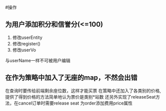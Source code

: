 #操作
## 为用户添加积分和信誉分(<=100)
1. 修改userEntity
2. 修改register()
3. 修改userVo

与userName一样不可被用户编辑

## 在作为策略中加入了无座的map，不然会出错
在查询时要传给前端剩余座位数，这样才能买票
在策略中还加入了各类别的价格,提供了得到价格的方法简单地认为票价是类别*站数
还另外实现了releaseSeat方法，在cancel订单时需要release seat
为order添加费用price属性